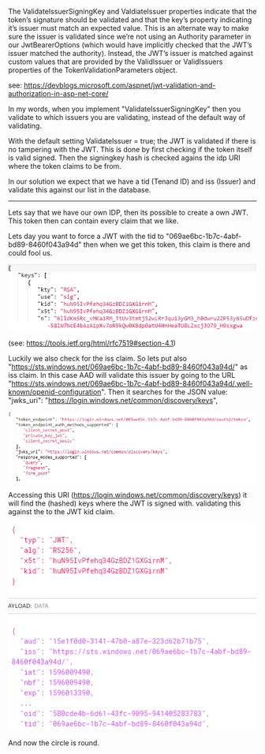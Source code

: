 The ValidateIssuerSigningKey and ValdiateIssuer properties indicate that the token’s signature should be validated and that the key’s property indicating it’s issuer must match an expected value. This is an alternate way to make sure the issuer is validated since we’re not using an Authority parameter in our JwtBearerOptions (which would have implicitly checked that the JWT’s issuer matched the authority). Instead, the JWT’s issuer is matched against custom values that are provided by the ValidIssuer or ValidIssuers properties of the TokenValidationParameters object.

see: https://devblogs.microsoft.com/aspnet/jwt-validation-and-authorization-in-asp-net-core/

In my words, when you implement "ValidateIssuerSigningKey" then you validate to which issuers you are validating, instead of the default way of validating.

With the default setting ValidateIssuer = true; the JWT is validated if there is no tampering with the JWT. This is done by first checking if the token itself is valid signed. Then the signingkey hash is checked agains the idp URI where the token claims to be from.

In our solution we expect that we have a tid (Tenand ID) and iss (Issuer) and validate this against our list in the database.

---

Lets say that we have our own IDP, then its possible to create a own JWT. This token then can contain every claim that we like.

Lets day you want to force a JWT with the tid to "069ae6bc-1b7c-4abf-bd89-8460f043a94d" then when we get this token, this claim is there and could fool us.

![image of verizon http request configuration](images/jwt-keys.png)

(see: https://tools.ietf.org/html/rfc7519#section-4.1)

Luckily we also check for the iss claim. So lets put also "https://sts.windows.net/069ae6bc-1b7c-4abf-bd89-8460f043a94d/" as iss claim. In this case AAD will validate this issuer by going to the URL "https://sts.windows.net/069ae6bc-1b7c-4abf-bd89-8460f043a94d/.well-known/openid-configuration".
Then it searches for the JSON value:
"jwks_uri": "https://login.windows.net/common/discovery/keys",

![image of verizon http request configuration](images/well-known-opendid-configuration.png)

Accessing this URI (https://login.windows.net/common/discovery/keys) it will find the (hashed) keys where the JWT is signed with. validating this against the to the JWT kid claim.

![image of verizon http request configuration](images/discovery-keys.png)

And now the circle is round.

